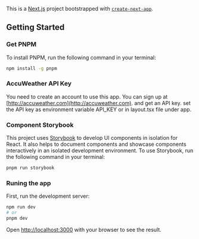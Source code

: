 This is a [Next.js](https://nextjs.org/) project bootstrapped with [`create-next-app`](https://github.com/vercel/next.js/tree/canary/packages/create-next-app).

## Getting Started

### Get PNPM
To install PNPM, run the following command in your terminal:
    
```bash
npm install -g pnpm
```

### AccuWeather API Key
You need to create an account to use this app. You can sign up at [http://accuweather.com](http://accuweather.com). and get an API key.
set the API key as environment variable API_KEY or in layout.tsx file under app.

### Component Storybook
This project uses [Storybook](https://storybook.js.org/) to develop UI components in isolation for React. It also helps to document components and showcase components interactively in an isolated development environment.
To use Storybook, run the following command in your terminal:
    
```bash
pnpm run storybook
```

### Runing the app

First, run the development server:

```bash
npm run dev
# or
pnpm dev
```

Open [http://localhost:3000](http://localhost:3000) with your browser to see the result.
